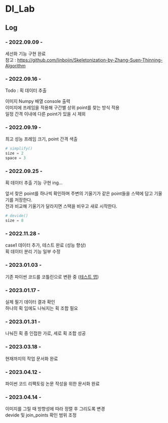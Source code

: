 # DI_Lab

## Log

### - 2022.09.09 -
세선화 기능 구현 완료  
참고 : https://github.com/linbojin/Skeletonization-by-Zhang-Suen-Thinning-Algorithm

### - 2022.09.16 -
Todo : 획 데이터 추출

이미지 Numpy 배열 console 출력  
이미지에 프레임을 적용해 구간별 상위 point를 찾는 방식 적용  
일정 간격 이내에 다른 point가 있을 시 제외

### - 2022.09.19 -
최고 성능 프레임 크기, point 간격 색출

```py
# simplify()
size = 2
space = 3
```

### - 2022.09.25 -
획 데이터 추출 기능 구현 ing...

앞서 찾은 point를 하나씩 확인하며 주변의 기울기가 같은 point들을 스택에 담고 기울기를 저장한다.   
전과 비교해 기울기가 달라지면 스택을 비우고 새로 시작한다.

```py
# devide()
size = 8
```

### - 2022.11.28 -
case1 데이터 추가, 테스트 완료 (성능 향상)   
획 데이터 분리 기능 일부 수정   

### - 2023.01.03 -
기존 파이썬 코드를 코틀린으로 변환 중 ([테스트 앱](https://github.com/soyeonii/DI_Lab/tree/main/Thinning/ThinningApp))   

### - 2023.01.17 -
실제 필기 데이터 결과 확인   
하나의 획 임에도 나눠지는 획 조합 필요

### - 2023.01.31 -
나눠진 획 중 인접한 가로, 세로 획 조합 성공

### - 2023.03.18 -
현재까지의 작업 문서화 완료

### - 2023.04.12 -
파이썬 코드 리팩토링
논문 작성을 위한 문서화 완료

### - 2023.04.14 -
이미지를 그릴 때 방향성에 따라 정렬 후 그리도록 변경   
devide 및 join_points 확인 범위 조정
